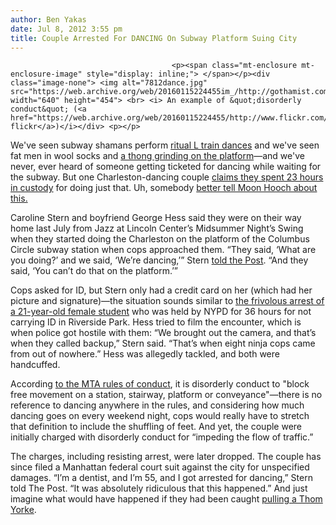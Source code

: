 ```yaml
---
author: Ben Yakas
date: Jul 8, 2012 3:55 pm
title: Couple Arrested For DANCING On Subway Platform Suing City
---
```


	
										<p><span class="mt-enclosure mt-enclosure-image" style="display: inline;"> </span></p><div class="image-none"> <img alt="7812dance.jpg" src="https://web.archive.org/web/20160115224455im_/http://gothamist.com/attachments/byakas/7812dance.jpg" width="640" height="454"> <br> <i> An example of &quot;disorderly conduct&quot; (<a href="https://web.archive.org/web/20160115224455/http://www.flickr.com/photos/nyclovesnyc/6529321029/in/photostream/">NYC&#x2665;NYC&apos;s flickr</a>)</i></div> <p></p>

<p>We&apos;ve seen subway shamans perform <a href="https://web.archive.org/web/20160115224455/http://gothamist.com/2012/02/16/video_subway_shaman_performs_ritual.php">ritual L train dances</a> and we&apos;ve seen fat men in wool socks and <a href="https://web.archive.org/web/20160115224455/http://gothamist.com/2012/06/25/video_mermaid_parade_climaxes_with.php">a thong grinding on the platform</a>&#x2014;and we&apos;ve never, ever heard of someone getting ticketed for dancing while waiting for the subway. But one Charleston-dancing couple <a href="https://web.archive.org/web/20160115224455/http://www.nypost.com/p/news/local/manhattan/waltz_the_charge_officer_8jQ7kbvZwVhaU4PxNi917K?utm_medium=rss&amp;utm_content=Manhattan">claims they spent 23 hours in custody</a> for doing just that. Uh, somebody <a href="https://web.archive.org/web/20160115224455/http://gothamist.com/2012/03/11/please_stop_with_the_subway_dance_p.php">better tell Moon Hooch about this.</a></p>

<p>Caroline Stern and boyfriend George Hess said they were on their way home last July from Jazz at Lincoln Center&#x2019;s Midsummer Night&#x2019;s Swing when they started doing the Charleston on the platform of the Columbus Circle subway station when cops approached them. &#x201C;They said, &#x2018;What are you doing?&#x2019; and we said, &#x2018;We&#x2019;re dancing,&#x2019;&#x201D; Stern <a href="https://web.archive.org/web/20160115224455/http://www.nypost.com/p/news/local/manhattan/waltz_the_charge_officer_8jQ7kbvZwVhaU4PxNi917K?utm_medium=rss&amp;utm_content=Manhattan">told the Post</a>. &#x201C;And they said, &#x2018;You can&#x2019;t do that on the platform.&#x2019;&#x201D;</p>

<p>Cops asked for ID, but Stern only had a credit card on her (which had her picture and signature)&#x2014;the situation sounds similar to <a href="https://web.archive.org/web/20160115224455/http://gothamist.com/2011/11/02/student_arrested_for_36_hours_by_ny.php">the frivolous arrest of a 21-year-old female student</a> who was held by NYPD for 36 hours for not carrying ID in Riverside Park. Hess tried to film the encounter, which is when police got hostile with them: &#x201C;We brought out the camera, and that&#x2019;s when they called backup,&#x201D; Stern said. &#x201C;That&#x2019;s when eight ninja cops came from out of nowhere.&#x201D; Hess was allegedly tackled, and both were handcuffed. </p>

<p>According <a href="https://web.archive.org/web/20160115224455/http://www.mta.info/nyct/rules/rules.htm#disorderly">to the MTA rules of conduct</a>, it is disorderly conduct to &quot;block free movement on a station, stairway, platform or conveyance&quot;&#x2014;there is no reference to dancing anywhere in the rules, and considering how much dancing goes on every weekend night, cops would really have to stretch that definition to include the shuffling of feet. And yet, the couple were initially charged with disorderly conduct for &#x201C;impeding the flow of traffic.&#x201D;</p>

<p>The charges, including resisting arrest, were later dropped. The couple has since filed a Manhattan federal court suit against the city for unspecified damages. &#x201C;I&#x2019;m a dentist, and I&#x2019;m 55, and I got arrested for dancing,&#x201D; Stern told The Post. &#x201C;It was absolutely ridiculous that this happened.&#x201D; And just imagine what would have happened if they had been caught <a href="https://web.archive.org/web/20160115224455/http://gothamist.com/2012/05/02/video_dancing_tank_top_thom_yorke_c.php">pulling a Thom Yorke</a>.</p>					
										
									
				